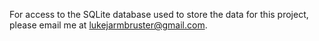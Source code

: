 For access to the SQLite database used to store the data for this project, please email me at lukejarmbruster@gmail.com.
